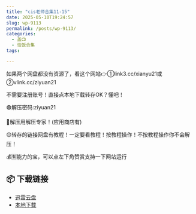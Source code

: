 ```yaml
---
title: "cis老师合集11-15"
date: 2025-05-10T19:24:57
slug: wp-9113
permalink: /posts/wp-9113/
categories:
  - 盖📺
  - 恰饭合集
tags:

---
```


如果两个网盘都没有资源了，看这个网站👉①link3.cc/xianyu21或②vlink.cc/ziyuan21

不需要注册账号！直接点本地下载转存OK？懂吧！

🟢解压密码:ziyuan21

🔵解压用解压专家！(应用商店有)

🟡转存的链接网盘有教程！一定要看教程！按教程操作！不按教程操作你不会解压！

💰🈶能力的宝，可以点左下角赞赏支持一下网站运行

## 📦 下载链接
- [迅雷云盘](https://blziyuan21.com/pay-download/9113?key=ed93656732&down_id=0)
- [本地下载](https://blziyuan21.com/pay-download/9113?key=ed93656732&down_id=1)


